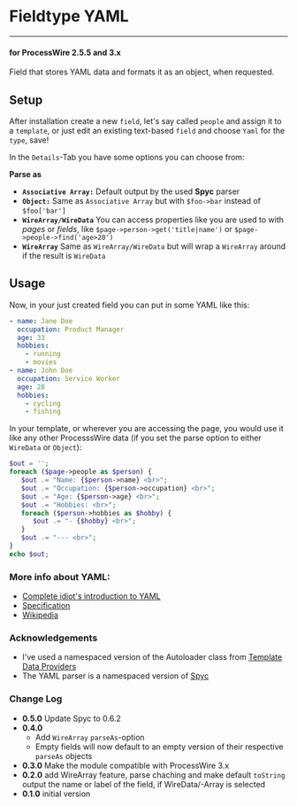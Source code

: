 # Fieldtype YAML

---

#### for ProcessWire 2.5.5 and 3.x

Field that stores YAML data and formats it as an object, when requested.

## Setup

After installation create a new `field`, let's say called `people` and assign it to a `template`, or just edit an existing text-based `field` and choose `Yaml` for the `type`, save!

In the `Details`-Tab you have some options you can choose from:

**Parse as**

* **`Associative Array:`** Default output by the used **Spyc** parser
* **`Object:`** Same as `Associative Array` but with `$foo->bar` instead of `$foo['bar']`
* **`WireArray/WireData`** You can access properties like you are used to with *pages* or *fields*, like `$page->person->get('title|name')` or `$page->people->find('age>20')`
* **`WireArray`** Same as `WireArray/WireData` but will wrap a `WireArray` around if the result is `WireData`



## Usage

Now, in your just created field you can put in some YAML like this:

```YAML
- name: Jane Doe
  occupation: Product Manager
  age: 33
  hobbies:
    - running
    - movies
- name: John Doe
  occupation: Service Worker
  age: 28
  hobbies:
    - cycling
    - fishing

```

In your template, or wherever you are accessing the page, you would use it like any other ProcesssWire data (if you set the parse option to either `WireData` or `Object`):

```PHP
$out = '';
foreach ($page->people as $person) {
   $out .= "Name: {$person->name} <br>";
   $out .= "Occupation: {$person->occupation} <br>";
   $out .= "Age: {$person->age} <br>";
   $out .= "Hobbies: <br>";
   foreach ($person->hobbies as $hobby) {
      $out .= "- {$hobby} <br>";
   }
   $out .= "--- <br>";
}
echo $out;
```

### More info about YAML:

* [Complete idiot's introduction to YAML](https://github.com/Animosity/CraftIRC/wiki/Complete-idiot%27s-introduction-to-yaml)
* [Specification](http://yaml.org/spec/1.0/)
* [Wikipedia](http://en.wikipedia.org/wiki/YAML)

### Acknowledgements

* I've used a namespaced version of the Autoloader class from [Template Data Providers](https://github.com/marcostoll/processwire-template-data-providers)
* The YAML parser is a namespaced version of [Spyc](https://github.com/mustangostang/spyc)

### Change Log

* **0.5.0** Update Spyc to 0.6.2
* **0.4.0**
  * Add `WireArray` `parseAs`-option
  * Empty fields will now default to an empty version of their respective `parseAs` objects
* **0.3.0** Make the module compatible with ProcessWire 3.x
* **0.2.0** add WireArray feature, parse chaching and make default `toString` output the name or label of the field, if WireData/-Array is selected
* **0.1.0** initial version
